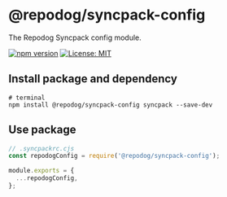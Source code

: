 # @repodog/syncpack-config

The Repodog Syncpack config module.

[![npm version](https://badge.fury.io/js/%40repodog%2Fsyncpack-config.svg)](https://badge.fury.io/js/%40repodog%2Fsyncpack-config)
[![License: MIT](https://img.shields.io/badge/License-MIT-yellow.svg)](LICENSE)

## Install package and dependency

```shell
# terminal
npm install @repodog/syncpack-config syncpack --save-dev
```

## Use package

```javascript
// .syncpackrc.cjs
const repodogConfig = require('@repodog/syncpack-config');

module.exports = {
  ...repodogConfig,
};
```
